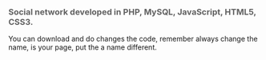 <h3 style="color: #616161; font-weight: bold; margin-bottom: 15px">Social network developed in PHP, MySQL, JavaScript, HTML5, CSS3.</h3>
<p style="font-size: 14px;">You can download and do changes the code, remember always change the name, is your page, put the a name different.</p>
